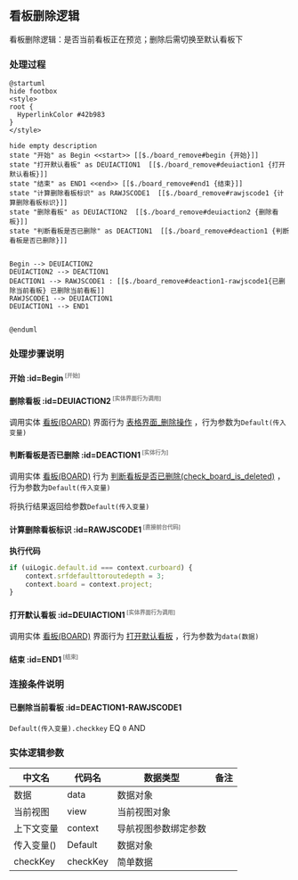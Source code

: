 ## 看板删除逻辑 <!-- {docsify-ignore-all} -->

   看板删除逻辑：是否当前看板正在预览；删除后需切换至默认看板下

### 处理过程

```plantuml
@startuml
hide footbox
<style>
root {
  HyperlinkColor #42b983
}
</style>

hide empty description
state "开始" as Begin <<start>> [[$./board_remove#begin {开始}]]
state "打开默认看板" as DEUIACTION1  [[$./board_remove#deuiaction1 {打开默认看板}]]
state "结束" as END1 <<end>> [[$./board_remove#end1 {结束}]]
state "计算删除看板标识" as RAWJSCODE1  [[$./board_remove#rawjscode1 {计算删除看板标识}]]
state "删除看板" as DEUIACTION2  [[$./board_remove#deuiaction2 {删除看板}]]
state "判断看板是否已删除" as DEACTION1  [[$./board_remove#deaction1 {判断看板是否已删除}]]


Begin --> DEUIACTION2
DEUIACTION2 --> DEACTION1
DEACTION1 --> RAWJSCODE1 : [[$./board_remove#deaction1-rawjscode1{已删除当前看板} 已删除当前看板]]
RAWJSCODE1 --> DEUIACTION1
DEUIACTION1 --> END1


@enduml
```


### 处理步骤说明

#### 开始 :id=Begin<sup class="footnote-symbol"> <font color=gray size=1>[开始]</font></sup>




#### 删除看板 :id=DEUIACTION2<sup class="footnote-symbol"> <font color=gray size=1>[实体界面行为调用]</font></sup>



调用实体 [看板(BOARD)](module/ProjMgmt/board.md) 界面行为 [表格界面_删除操作](module/ProjMgmt/board#界面行为) ，行为参数为`Default(传入变量)`

#### 判断看板是否已删除 :id=DEACTION1<sup class="footnote-symbol"> <font color=gray size=1>[实体行为]</font></sup>



调用实体 [看板(BOARD)](module/ProjMgmt/board.md) 行为 [判断看板是否已删除(check_board_is_deleted)](module/ProjMgmt/board#行为) ，行为参数为`Default(传入变量)`

将执行结果返回给参数`Default(传入变量)`

#### 计算删除看板标识 :id=RAWJSCODE1<sup class="footnote-symbol"> <font color=gray size=1>[直接前台代码]</font></sup>



<p class="panel-title"><b>执行代码</b></p>

```javascript
if (uiLogic.default.id === context.curboard) {
    context.srfdefaulttoroutedepth = 3;
    context.board = context.project;
}
```

#### 打开默认看板 :id=DEUIACTION1<sup class="footnote-symbol"> <font color=gray size=1>[实体界面行为调用]</font></sup>



调用实体 [看板(BOARD)](module/ProjMgmt/board.md) 界面行为 [打开默认看板](module/ProjMgmt/board#界面行为) ，行为参数为`data(数据)`

#### 结束 :id=END1<sup class="footnote-symbol"> <font color=gray size=1>[结束]</font></sup>




### 连接条件说明
#### 已删除当前看板 :id=DEACTION1-RAWJSCODE1

```Default(传入变量).checkkey``` EQ ```0``` AND 


### 实体逻辑参数

|    中文名   |    代码名    |  数据类型      |备注 |
| --------| --------| --------  | --------   |
|数据|data|数据对象||
|当前视图|view|当前视图对象||
|上下文变量|context|导航视图参数绑定参数||
|传入变量(<i class="fa fa-check"/></i>)|Default|数据对象||
|checkKey|checkKey|简单数据||
